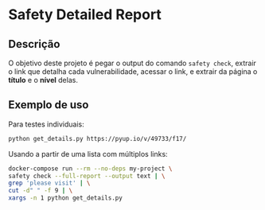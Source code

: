 # Safety Detailed Report

## Descrição

O objetivo deste projeto é pegar o output do comando `safety check`, extrair o
link que detalha cada vulnerabilidade, acessar o link, e extrair da página o
**título** e o **nível** delas.

## Exemplo de uso

Para testes individuais:

```sh
python get_details.py https://pyup.io/v/49733/f17/
```

Usando a partir de uma lista com múltiplos links:

```sh
docker-compose run --rm --no-deps my-project \
safety check --full-report --output text | \
grep 'please visit' | \
cut -d" " -f 9 | \
xargs -n 1 python get_details.py
```
